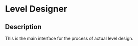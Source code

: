 # Level Designer

## Description
This is the main interface for the process of actual level design.
